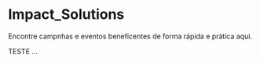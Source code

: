 # Impact_Solutions
 Encontre campnhas e eventos beneficentes de forma rápida e prática aqui. 


 TESTE ...
